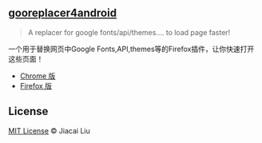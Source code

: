 ## [gooreplacer4android](http://liujiacai.net/gooreplacer)

> A replacer for google fonts/api/themes.... to load page faster!

一个用于替换网页中Google Fonts,API,themes等的Firefox插件，让你快速打开这些页面！

- [Chrome 版](https://github.com/jiacai2050/gooreplacer4chrome)
- [Firefox 版](https://github.com/jiacai2050/gooreplacer)

## License

[MIT License](http://liujiacai.net/license/MIT.html?year=2015) © Jiacai Liu
